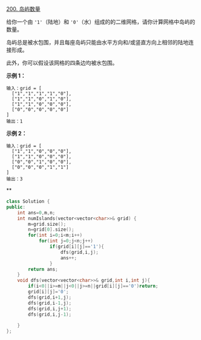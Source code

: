 [200. 岛屿数量](https://leetcode.cn/problems/number-of-islands/)





给你一个由 `'1'`（陆地）和 `'0'`（水）组成的的二维网格，请你计算网格中岛屿的数量。

岛屿总是被水包围，并且每座岛屿只能由水平方向和/或竖直方向上相邻的陆地连接形成。

此外，你可以假设该网格的四条边均被水包围。

 

**示例 1：**

```
输入：grid = [
  ["1","1","1","1","0"],
  ["1","1","0","1","0"],
  ["1","1","0","0","0"],
  ["0","0","0","0","0"]
]
输出：1
```

**示例 2：**

```
输入：grid = [
  ["1","1","0","0","0"],
  ["1","1","0","0","0"],
  ["0","0","1","0","0"],
  ["0","0","0","1","1"]
]
输出：3
```



**

```cpp
class Solution {
public:
    int ans=0,m,n;
    int numIslands(vector<vector<char>>& grid) {
        m=grid.size();
        n=grid[0].size();
        for(int i=0;i<m;i++)
            for(int j=0;j<n;j++)
                if(grid[i][j]=='1'){
                    dfs(grid,i,j);
                    ans++;
                }   
        return ans;
    }
    void dfs(vector<vector<char>>& grid,int i,int j){
        if(i<0||i>=m||j<0||j>=n||grid[i][j]=='0')return;
        grid[i][j]='0';
        dfs(grid,i+1,j);
        dfs(grid,i-1,j);
        dfs(grid,i,j+1);
        dfs(grid,i,j-1);
        
    }
};
```

